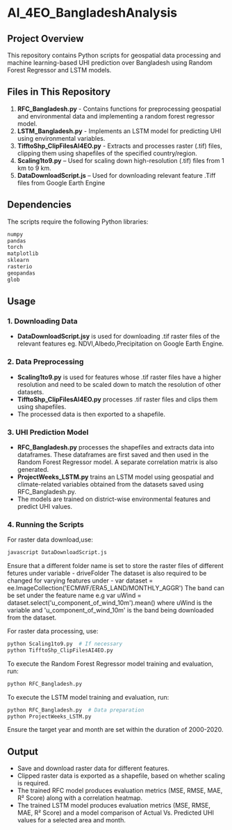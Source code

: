 # AI_4EO_BangladeshAnalysis

## Project Overview
This repository contains Python scripts for geospatial data processing and machine learning-based UHI prediction over Bangladesh using Random Forest Regressor and LSTM models.

## Files in This Repository
1. **RFC_Bangladesh.py** - Contains functions for preprocessing geospatial and environmental data and implementing a random forest regressor model.
2. **LSTM_Bangladesh.py** - Implements an LSTM model for predicting UHI using environmental variables.
3. **TifftoShp_ClipFilesAI4EO.py** - Extracts and processes raster (.tif) files, clipping them using shapefiles of the specified country/region.
4. **Scaling1to9.py** – Used for scaling down high-resolution (.tif) files from 1 km to 9 km.
5. **DataDownloadScript.js** – Used for downloading relevant feature .Tiff files from Google Earth Engine

## Dependencies
The scripts require the following Python libraries:
```sh
numpy
pandas
torch
matplotlib
sklearn
rasterio
geopandas
glob
```

## Usage
### 1. Downloading Data
- **DataDownloadScript.jsy** is used for downloading .tif raster files of the relevant features eg. NDVI,Albedo,Precipitation on Google Earth Engine.
  
### 2. Data Preprocessing
- **Scaling1to9.py** is used for features whose .tif raster files have a higher resolution and need to be scaled down to match the resolution of other datasets.
- **TifftoShp_ClipFilesAI4EO.py** processes .tif raster files and clips them using shapefiles.
- The processed data is then exported to a shapefile.

### 3. UHI Prediction Model
- **RFC_Bangladesh.py** processes the shapefiles and extracts data into dataframes. These dataframes are first saved and then used in the Random Forest Regressor model. A separate correlation matrix is also generated.
- **ProjectWeeks_LSTM.py** trains an LSTM model using geospatial and climate-related variables obtained from the datasets saved using RFC_Bangladesh.py.
- The models are trained on district-wise environmental features and predict UHI values.

### 4. Running the Scripts
For raster data download,use:
```sh
javascript DataDownloadScript.js  
```
Ensure that a different folder name is set to store the raster files of different fetures under variable - driveFolder
The dataset is also required to be changed for varying features under - var dataset = ee.ImageCollection('ECMWF/ERA5_LAND/MONTHLY_AGGR')
The band can be set under the feature name e.g var uWind = dataset.select('u_component_of_wind_10m').mean() where uWind is the variable and 'u_component_of_wind_10m' is the band being downloaded from the dataset.

For raster data processing, use:
```sh
python Scaling1to9.py  # If necessary
python TifftoShp_ClipFilesAI4EO.py
```
To execute the Random Forest Regressor model training and evaluation, run:
```sh
python RFC_Bangladesh.py
```
To execute the LSTM model training and evaluation, run:
```sh
python RFC_Bangladesh.py  # Data preparation
python ProjectWeeks_LSTM.py
```
Ensure the target year and month are set within the duration of 2000-2020.

## Output
- Save and download raster data for different features.
- Clipped raster data is exported as a shapefile, based on whether scaling is required.
- The trained RFC model produces evaluation metrics (MSE, RMSE, MAE, R² Score) along with a correlation heatmap.
- The trained LSTM model produces evaluation metrics (MSE, RMSE, MAE, R² Score) and a model comparison of Actual Vs. Predicted UHI values for a selected area and month.


